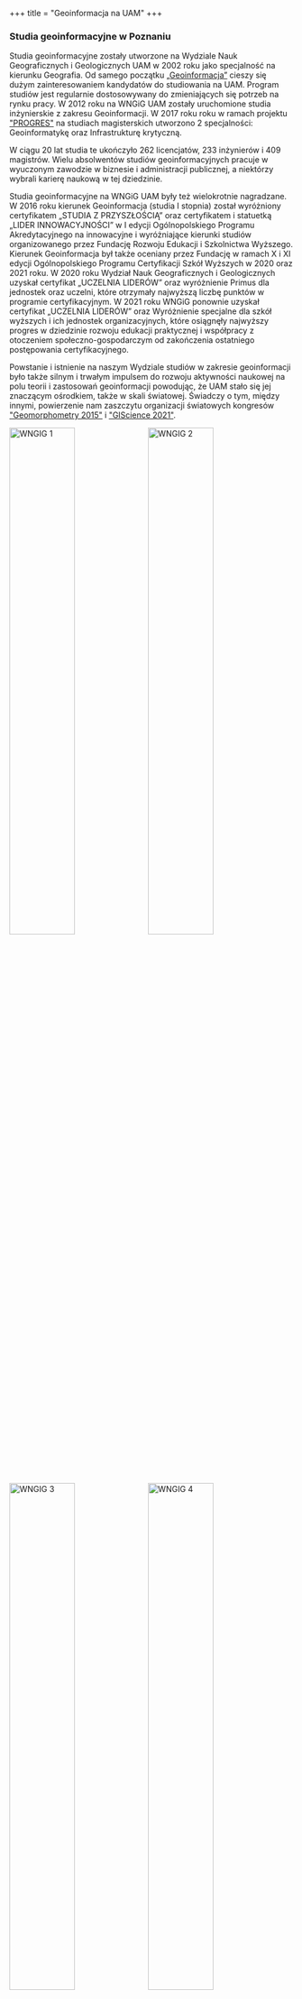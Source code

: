 +++
title = "Geoinformacja na UAM"
+++


<h3>Studia geoinformacyjne w Poznaniu</h3>

Studia geoinformacyjne zostały utworzone na Wydziale Nauk Geograficznych i Geologicznych UAM w 2002 roku jako specjalność na kierunku Geografia. Od samego początku [„Geoinformacja”](https://pl-pl.facebook.com/geoinformacja/) cieszy się dużym zainteresowaniem kandydatów do studiowania na UAM. Program studiów jest regularnie dostosowywany do zmieniających się potrzeb na rynku pracy. W 2012 roku na WNGiG UAM zostały uruchomione studia inżynierskie z zakresu Geoinformacji. W 2017 roku roku w ramach projektu ["PROGRES"](http://progres.home.amu.edu.pl/) na studiach magisterskich utworzono 2 specjalności: Geoinformatykę oraz Infrastrukturę krytyczną. 

W ciągu 20 lat studia te ukończyło 262 licencjatów, 233 inżynierów i 409 magistrów. Wielu absolwentów studiów geoinformacyjnych pracuje w wyuczonym zawodzie w biznesie i administracji publicznej, a niektórzy wybrali karierę naukową w tej dziedzinie. 

Studia geoinformacyjne na WNGiG UAM były też wielokrotnie nagradzane. W 2016 roku kierunek Geoinformacja (studia I stopnia) został wyróżniony certyfikatem „STUDIA Z PRZYSZŁOŚCIĄ” oraz certyfikatem i statuetką „LIDER INNOWACYJNOŚCI” w I edycji Ogólnopolskiego Programu Akredytacyjnego na innowacyjne i wyróżniające kierunki studiów organizowanego przez Fundację Rozwoju Edukacji i Szkolnictwa Wyższego. Kierunek Geoinformacja był także oceniany przez Fundację w ramach X i XI edycji Ogólnopolskiego Programu Certyfikacji Szkół Wyższych w 2020 oraz 2021 roku. W 2020 roku Wydział Nauk Geograficznych i Geologicznych uzyskał certyfikat „UCZELNIA LIDERÓW” oraz wyróżnienie Primus dla jednostek oraz uczelni, które otrzymały najwyższą liczbę punktów w programie certyfikacyjnym. W 2021 roku WNGiG ponownie uzyskał certyfikat „UCZELNIA LIDERÓW” oraz Wyróżnienie specjalne dla szkół wyższych i ich jednostek organizacyjnych, które osiągnęły najwyższy progres w dziedzinie rozwoju edukacji praktycznej i współpracy z otoczeniem społeczno-gospodarczym od zakończenia ostatniego postępowania certyfikacyjnego.

Powstanie i istnienie na naszym Wydziale studiów w zakresie geoinformacji było także silnym i trwałym impulsem do rozwoju aktywności naukowej na polu teorii i zastosowań geoinformacji powodując, że UAM stało się jej znaczącym ośrodkiem, także w skali światowej. Świadczy o tym, między innymi, powierzenie nam zaszczytu organizacji światowych kongresów ["Geomorphometry 2015"](https://geomorphometry.org/2015-2/) i ["GIScience 2021"](https://www.giscience.org/).

<img src="/./img/wngig/1.jpg" alt="WNGIG 1" width="48%"/>
<img src="/./img/wngig/2.jpg" alt="WNGIG 2" width="48%"/>
<img src="/./img/wngig/3.jpg" alt="WNGIG 3" width="48%"/>
<img src="/./img/wngig/4.jpg" alt="WNGIG 4" width="48%"/>
<img src="/./img/wngig/5.jpg" alt="WNGIG 5" width="48%"/>
<img src="/./img/wngig/6.jpg" alt="WNGIG 6" width="48%"/>
<br>


